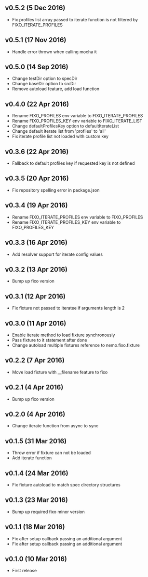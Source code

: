## v0.5.2 (5 Dec 2016)
* Fix profiles list array passed to iterate function is not filtered by FIXO_ITERATE_PROFILES

## v0.5.1 (17 Nov 2016)
* Handle error thrown when calling mocha it

## v0.5.0 (14 Sep 2016)
* Change testDir option to specDir
* Change baseDir option to srcDir
* Remove autoload feature, add load function

## v0.4.0 (22 Apr 2016)
* Rename FIXO_PROFILES env variable to FIXO_ITERATE_PROFILES
* Rename FIXO_PROFILES_KEY env variable to FIXO_ITERATE_LIST
* Change defaultProfilesKey option to defaultIterateList
* Change default iterate list from 'profiles' to 'all'
* Fix iterate profile list not loaded with custom key

## v0.3.6 (22 Apr 2016)
* Fallback to default profiles key if requested key is not defined

## v0.3.5 (20 Apr 2016)
* Fix repository spelling error in package.json

## v0.3.4 (19 Apr 2016)
* Rename FIXO_ITERATE_PROFILES env variable to FIXO_PROFILES
* Rename FIXO_ITERATE_PROFILES_KEY env variable to FIXO_PROFILES_KEY

## v0.3.3 (16 Apr 2016)
* Add resolver support for iterate config values

## v0.3.2 (13 Apr 2016)
* Bump up fixo version

## v0.3.1 (12 Apr 2016)
* Fix fixture not passed to iteratee if arguments length is 2

## v0.3.0 (11 Apr 2016)
* Enable iterate method to load fixture synchronously
* Pass fixture to it statement after done
* Change autoload multiple fixtures reference to nemo.fixo.fixture

## v0.2.2 (7 Apr 2016)
* Move load fixture with \_\_filename feature to fixo

## v0.2.1 (4 Apr 2016)
* Bump up fixo version

## v0.2.0 (4 Apr 2016)
* Change iterate function from async to sync

## v0.1.5 (31 Mar 2016)
* Throw error if fixture can not be loaded
* Add iterate function

## v0.1.4 (24 Mar 2016)
* Fix fixture autoload to match spec directory structures

## v0.1.3 (23 Mar 2016)
* Bump up required fixo minor version

## v0.1.1 (18 Mar 2016)
* Fix after setup callback passing an additional argument
* Fix after setup callback passing an additional argument

## v0.1.0 (10 Mar 2016)
* First release
